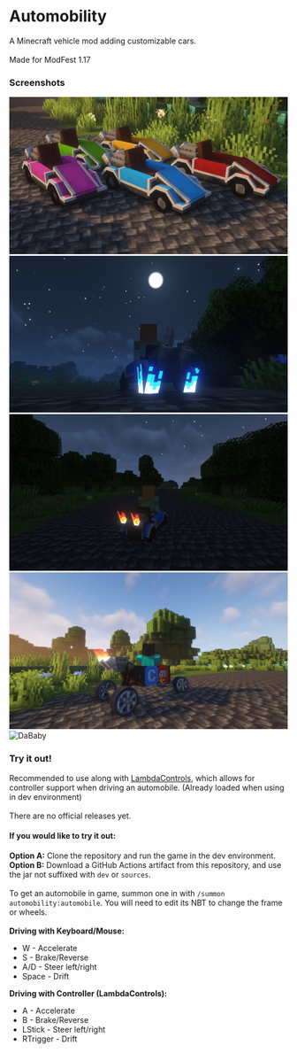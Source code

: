 # Automobility
A Minecraft vehicle mod adding customizable cars. <br/><br/>
Made for ModFest 1.17

### Screenshots
![Standard Cars](./md/standard.png) <br/>
![Drifting](./md/drifting.png) <br/>
![Turbo](./md/turbo.png) <br/>
![c:arr:](./md/carr.png) <br/>
![DaBaby](./md/dababy.png) <br/>

### Try it out!
Recommended to use along with [LambdaControls](https://www.curseforge.com/minecraft/mc-mods/lambdacontrols), which allows for controller support when driving an automobile. (Already loaded when using in dev environment)
<br/><br/>
There are no official releases yet. <br/>
#### If you would like to try it out:
**Option A:** Clone the repository and run the game in the dev environment. <br/>
**Option B:** Download a GitHub Actions artifact from this repository, and use the jar not suffixed with `dev` or `sources`. <br/>
<br/>
To get an automobile in game, summon one in with `/summon automobility:automobile`. You will need to edit its NBT to change the frame or wheels. <br/>
<br/>
**Driving with Keyboard/Mouse:**
- W - Accelerate
- S - Brake/Reverse
- A/D - Steer left/right
- Space - Drift

**Driving with Controller (LambdaControls):**
- A - Accelerate
- B - Brake/Reverse
- LStick - Steer left/right
- RTrigger - Drift
